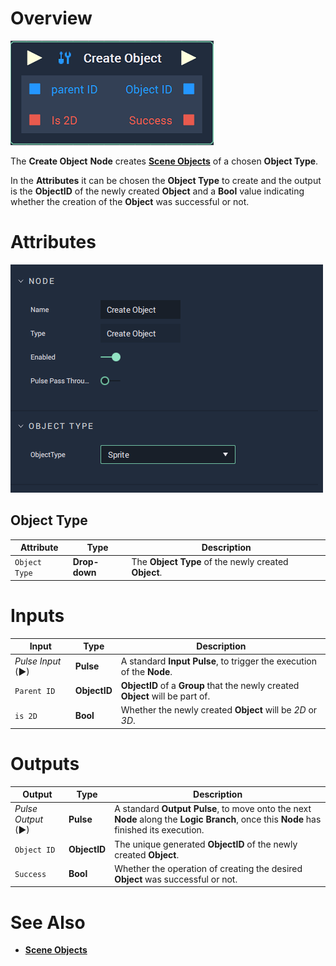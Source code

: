 # Overview

![The Create Object Node.](../../.gitbook/assets/node-create-object2.png)

The **Create Object** **Node** creates [**Scene Objects**](../../getting-started/scene-objects/README.md) of a chosen **Object Type**.

In the **Attributes** it can be chosen the **Object Type** to create and the output is the **ObjectID** of the newly created **Object** and a **Bool** value indicating whether the creation of the **Object** was successful or not.

# Attributes

![The Create Object Node Attributes.](../../.gitbook/assets/node-create-object2-attr.png)

## Object Type

|Attribute|Type|Description|
|---|---|---|
| `Object Type` | **Drop-down** | The **Object Type** of the newly created **Object**. |

# Inputs

|Input|Type|Description|
|---|---|---|
|*Pulse Input* (►)|**Pulse**|A standard **Input Pulse**, to trigger the execution of the **Node**.|
| `Parent ID` | **ObjectID** | **ObjectID** of a **Group** that the newly created **Object** will be part of. |
| `is 2D` | **Bool** | Whether the newly created **Object** will be *2D* or *3D*. |

# Outputs

|Output|Type|Description|
|---|---|---|
|*Pulse Output* (►)|**Pulse**|A standard **Output Pulse**, to move onto the next **Node** along the **Logic Branch**, once this **Node** has finished its execution.|
| `Object ID` | **ObjectID** | The unique generated **ObjectID** of the newly created **Object**. |
| `Success` | **Bool** | Whether the operation of creating the desired **Object** was successful or not. |

# See Also

* [**Scene Objects**](../../getting-started/scene-objects/README.md)



